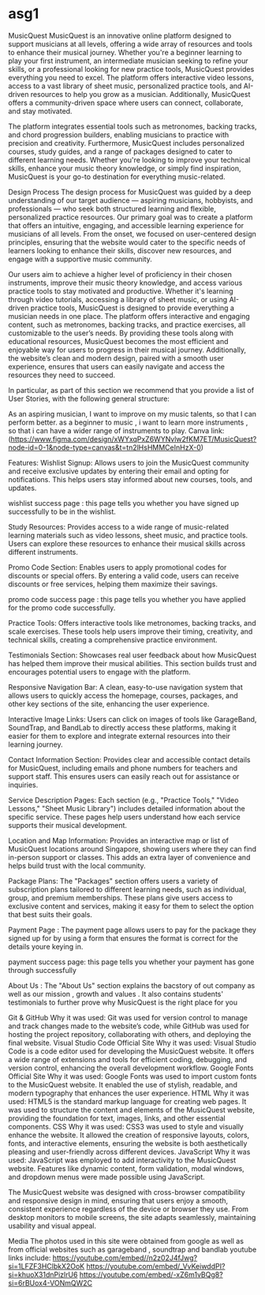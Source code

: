 # asg1
MusicQuest
MusicQuest is an innovative online platform designed to support musicians at all levels, offering a wide array of resources and tools to enhance their musical journey. Whether you're a beginner learning to play your first instrument, an intermediate musician seeking to refine your skills, or a professional looking for new practice tools, MusicQuest provides everything you need to excel. The platform offers interactive video lessons, access to a vast library of sheet music, personalized practice tools, and AI-driven resources to help you grow as a musician. Additionally, MusicQuest offers a community-driven space where users can connect, collaborate, and stay motivated.

The platform integrates essential tools such as metronomes, backing tracks, and chord progression builders, enabling musicians to practice with precision and creativity. Furthermore, MusicQuest includes personalized courses, study guides, and a range of packages designed to cater to different learning needs. Whether you're looking to improve your technical skills, enhance your music theory knowledge, or simply find inspiration, MusicQuest is your go-to destination for everything music-related.

Design Process
The design process for MusicQuest was guided by a deep understanding of our target audience — aspiring musicians, hobbyists, and professionals — who seek both structured learning and flexible, personalized practice resources. Our primary goal was to create a platform that offers an intuitive, engaging, and accessible learning experience for musicians of all levels. From the onset, we focused on user-centered design principles, ensuring that the website would cater to the specific needs of learners looking to enhance their skills, discover new resources, and engage with a supportive music community.

Our users aim to achieve a higher level of proficiency in their chosen instruments, improve their music theory knowledge, and access various practice tools to stay motivated and productive. Whether it's learning through video tutorials, accessing a library of sheet music, or using AI-driven practice tools, MusicQuest is designed to provide everything a musician needs in one place. The platform offers interactive and engaging content, such as metronomes, backing tracks, and practice exercises, all customizable to the user’s needs. By providing these tools along with educational resources, MusicQuest becomes the most efficient and enjoyable way for users to progress in their musical journey. Additionally, the website’s clean and modern design, paired with a smooth user experience, ensures that users can easily navigate and access the resources they need to succeed.

In particular, as part of this section we recommend that you provide a list of User Stories, with the following general structure:

As an aspiring musician, I want to improve on my music talents, so that I can perform better.
as a beginner to music , i want to learn more instruments , so that i can have a wider range of instruments to play.
Canva link:(https://www.figma.com/design/xWYxqPxZ6WYNvlw2fKM7ET/MusicQuest?node-id=0-1&node-type=canvas&t=tn2lHsHMMCeInHzX-0)

Features:
Wishlist Signup: Allows users to join the MusicQuest community and receive exclusive updates by entering their email and opting for notifications. This helps users stay informed about new courses, tools, and updates.

wishlist success page : this page tells you whether you have signed up successfully to be in the wishlist.

Study Resources: Provides access to a wide range of music-related learning materials such as video lessons, sheet music, and practice tools. Users can explore these resources to enhance their musical skills across different instruments.

Promo Code Section: Enables users to apply promotional codes for discounts or special offers. By entering a valid code, users can receive discounts or free services, helping them maximize their savings.

promo code success page : this page tells you whether you have applied for the promo code successfully.

Practice Tools: Offers interactive tools like metronomes, backing tracks, and scale exercises. These tools help users improve their timing, creativity, and technical skills, creating a comprehensive practice environment.

Testimonials Section: Showcases real user feedback about how MusicQuest has helped them improve their musical abilities. This section builds trust and encourages potential users to engage with the platform.

Responsive Navigation Bar: A clean, easy-to-use navigation system that allows users to quickly access the homepage, courses, packages, and other key sections of the site, enhancing the user experience.

Interactive Image Links: Users can click on images of tools like GarageBand, SoundTrap, and BandLab to directly access these platforms, making it easier for them to explore and integrate external resources into their learning journey.

Contact Information Section: Provides clear and accessible contact details for MusicQuest, including emails and phone numbers for teachers and support staff. This ensures users can easily reach out for assistance or inquiries.


Service Description Pages: Each section (e.g., "Practice Tools," "Video Lessons," "Sheet Music Library") includes detailed information about the specific service. These pages help users understand how each service supports their musical development.

Location and Map Information: Provides an interactive map or list of MusicQuest locations around Singapore, showing users where they can find in-person support or classes. This adds an extra layer of convenience and helps build trust with the local community.

Package Plans: The "Packages" section offers users a variety of subscription plans tailored to different learning needs, such as individual, group, and premium memberships. These plans give users access to exclusive content and services, making it easy for them to select the option that best suits their goals.

Payment Page : The payment page allows users to pay for the package they signed up for by using a form that ensures the format is correct for the details youre keying in.

payment success page: this page tells you whether your payment has gone through successfully

About Us : The "About Us" section explains the bacstory of out company as well as our mission , growth and values . It also contains students' testimonials to further prove why MusicQuest is the right place for you




Git & GitHub
Why it was used: Git was used for version control to manage and track changes made to the website’s code, while GitHub was used for hosting the project repository, collaborating with others, and deploying the final website.
Visual Studio Code
Official Site
Why it was used: Visual Studio Code is a code editor used for developing the MusicQuest website. It offers a wide range of extensions and tools for efficient coding, debugging, and version control, enhancing the overall development workflow.
Google Fonts
Official Site
Why it was used: Google Fonts was used to import custom fonts to the MusicQuest website. It enabled the use of stylish, readable, and modern typography that enhances the user experience.
HTML
Why it was used: HTML5 is the standard markup language for creating web pages. It was used to structure the content and elements of the MusicQuest website, providing the foundation for text, images, links, and other essential components.
CSS
Why it was used: CSS3 was used to style and visually enhance the website. It allowed the creation of responsive layouts, colors, fonts, and interactive elements, ensuring the website is both aesthetically pleasing and user-friendly across different devices.
JavaScript
Why it was used: JavaScript was employed to add interactivity to the MusicQuest website. Features like dynamic content, form validation, modal windows, and dropdown menus were made possible using JavaScript.

The MusicQuest website was designed with cross-browser compatibility and responsive design in mind, ensuring that users enjoy a smooth, consistent experience regardless of the device or browser they use. From desktop monitors to mobile screens, the site adapts seamlessly, maintaining usability and visual appeal.

Media
The photos used in this site were obtained from google as well as from official websites such as garageband , soundtrap and bandlab
youtube links include: 
https://youtube.com/embed//n2z02J4fJwg?si=1LFZF3HClbkX2OoK
https://youtube.com/embed/_VvKeiwddPI?si=khuoX31dnPizlrU6
https://youtube.com/embed/-xZ6m1vBQg8?si=6rBUox4-VONmQW2C
